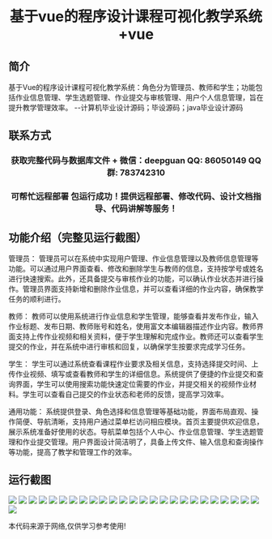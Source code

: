 <p><h1 align="center">基于vue的程序设计课程可视化教学系统+vue</h1></p>

## 简介
基于Vue的程序设计课程可视化教学系统：角色分为管理员、教师和学生；功能包括作业信息管理、学生选题管理、作业提交与审核管理、用户个人信息管理，旨在提升教学管理效率。    --计算机毕业设计源码；毕设源码；java毕业设计源码


## 联系方式
<p><h3 align="center">获取完整代码与数据库文件 + 微信：deepguan QQ: 86050149 QQ群: 783742310</h3></p>
<p><h3 align="center">可帮忙远程部署 包运行成功！提供远程部署、修改代码、设计文档指导、代码讲解等服务！</h3></p>

## 功能介绍（完整见运行截图）
管理员： 管理员可以在系统中实现用户管理、作业信息管理以及教师信息管理等功能。可以通过用户界面查看、修改和删除学生与教师的信息，支持按学号或姓名进行快速搜索。此外，还具备提交与审核作业的功能，可以确认作业状态并进行操作。管理员界面支持新增和删除作业信息，并可以查看详细的作业内容，确保教学任务的顺利进行。

教师： 教师可以使用系统进行作业信息和学生管理，能够查看并发布作业，输入作业标题、发布日期、教师账号和姓名，使用富文本编辑器描述作业内容。教师界面支持上传作业视频和相关资料，便于学生理解和完成作业。教师还可以查看学生提交的作业，并在系统中进行审核和回复，以确保学生按要求完成学习任务。

学生： 学生可以通过系统查看课程作业要求及相关信息，支持选择提交时间、上传作业视频、填写或查看教师和学生的详细信息。系统提供了便捷的作业提交和查询界面，学生可以使用搜索功能快速定位需要的作业，并提交相关的视频作业材料。学生可以查看自己提交的作业状态和老师的反馈，提高学习效率。

通用功能： 系统提供登录、角色选择和信息管理等基础功能，界面布局直观、操作简便、导航清晰，支持用户通过菜单栏访问相应模块。首页主要提供欢迎信息，展示系统准备好使用的状态。导航菜单包括个人中心、作业信息管理、学生选题管理和作业提交管理。用户界面设计简洁明了，具备上传文件、输入信息和查询操作等功能，提高了教学和管理工作的效率。


## 运行截图
![](img/001.jpg)
![](img/002.jpg)
![](img/003.jpg)
![](img/004.jpg)
![](img/005.jpg)
![](img/006.jpg)
![](img/007.jpg)
![](img/008.jpg)
![](img/009.jpg)
![](img/010.jpg)
![](img/011.jpg)
![](img/012.jpg)
![](img/013.jpg)
![](img/014.jpg)
![](img/015.jpg)
![](img/016.jpg)
![](img/017.jpg)
![](img/018.jpg)
![](img/019.jpg)
![](img/020.jpg)
![](img/021.jpg)
![](img/022.jpg)
![](img/023.jpg)
![](img/024.jpg)
![](img/025.jpg)
![](img/026.jpg)

<p>本代码来源于网络,仅供学习参考使用!</p>
